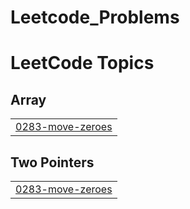 # Leetcode_Problems

<!---LeetCode Topics Start-->
# LeetCode Topics
## Array
|  |
| ------- |
| [0283-move-zeroes](https://github.com/emy05/Leetcode_Problems/tree/master/0283-move-zeroes) |
## Two Pointers
|  |
| ------- |
| [0283-move-zeroes](https://github.com/emy05/Leetcode_Problems/tree/master/0283-move-zeroes) |
<!---LeetCode Topics End-->